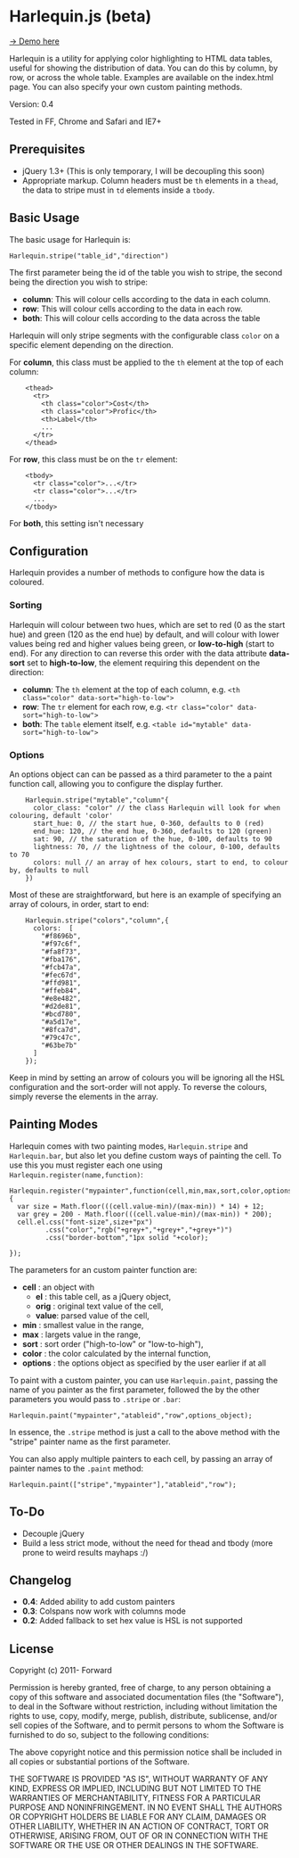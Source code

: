 # Harlequin.js (beta) 

[-> Demo here](http://forward.github.com/harlequin/)

Harlequin is a utility for applying color highlighting to HTML data tables, useful for showing the distribution of data. You can do this by column, by row, or across the whole table. Examples are available on the index.html page. You can also specify your own custom painting methods.

Version: 0.4

Tested in FF, Chrome and Safari and IE7+

## Prerequisites

* jQuery 1.3+ (This is only temporary, I will be decoupling this soon)
* Appropriate markup. Column headers must be `th` elements in a `thead`, the data to stripe must in `td` elements inside a `tbody`. 

## Basic Usage

The basic usage for Harlequin is:

    Harlequin.stripe("table_id","direction")
    
The first parameter being the id of the table you wish to stripe, the second being the direction you wish to stripe:

* __column__: This will colour cells according to the data in each column.
* __row__: This will colour cells according to the data in each row.
* __both__: This will colour cells according to the data across the table
  
Harlequin will only stripe segments with the configurable class `color` on a specific element depending on the direction.

For __column__, this class must be applied to the `th` element at the top of each column:

        <thead>
          <tr>
            <th class="color">Cost</th>
            <th class="color">Profic</th>
            <th>Label</th>
            ...
          </tr>
        </thead>
        
For __row__, this class must be on the `tr` element:

        <tbody>
          <tr class="color">...</tr>
          <tr class="color">...</tr>
          ...
        </tbody>

For __both__, this setting isn't necessary

## Configuration

Harlequin provides a number of methods to configure how the data is coloured.

### Sorting

Harlequin will colour between two hues, which are set to red (0 as the start hue) and green (120 as the end hue) by default, and will colour with lower values being red and higher values being green, or __low-to-high__ (start to end). For any direction to can reverse this order with the data attribute __data-sort__ set to __high-to-low__, the element requiring this dependent on the direction:

* __column__: The `th` element at the top of each column, e.g. `<th class="color" data-sort="high-to-low">`
* __row__: The `tr` element for each row, e.g. `<tr class="color" data-sort="high-to-low">`
* __both__: The `table` element itself, e.g. `<table id="mytable" data-sort="high-to-low">`

### Options

An options object can can be passed as a third parameter to the a paint function call, allowing you to configure the display further.

        Harlequin.stripe("mytable","column"{
          color_class: "color" // the class Harlequin will look for when colouring, default 'color'
          start_hue: 0, // the start hue, 0-360, defaults to 0 (red)
          end_hue: 120, // the end hue, 0-360, defaults to 120 (green)
          sat: 90, // the saturation of the hue, 0-100, defaults to 90
          lightness: 70, // the lightness of the colour, 0-100, defaults to 70
          colors: null // an array of hex colours, start to end, to colour by, defaults to null
        })
        
Most of these are straightforward, but here is an example of specifying an array of colours, in order, start to end:

        Harlequin.stripe("colors","column",{
          colors:  [
            "#f8696b",
            "#f97c6f",
            "#fa8f73",
            "#fba176",
            "#fcb47a",
            "#fec67d",
            "#ffd981",
            "#ffeb84",
            "#e8e482",
            "#d2de81",
            "#bcd780",
            "#a5d17e",
            "#8fca7d",
            "#79c47c",
            "#63be7b"
          ]
        });
        
Keep in mind by setting an arrow of colours you will be ignoring all the HSL configuration and the sort-order will not apply. To reverse the colours, simply reverse the elements in the array.

## Painting Modes

Harlequin comes with two painting modes, ``Harlequin.stripe`` and ``Harlequin.bar``, but also let you define custom ways of painting the cell. To use this you must register each one using ``Harlequin.register(name,function)``:

    Harlequin.register("mypainter",function(cell,min,max,sort,color,options){
      var size = Math.floor(((cell.value-min)/(max-min)) * 14) + 12;
      var grey = 200 - Math.floor(((cell.value-min)/(max-min)) * 200);
      cell.el.css("font-size",size+"px")
             .css("color","rgb("+grey+","+grey+","+grey+")")
             .css("border-bottom","1px solid "+color);
  
    });

The parameters for an custom painter function are:

* __cell__ : an object with 
  * __el__ : this table cell, as a jQuery object,
  * __orig__ : original text value of the cell,
  * __value__: parsed value of the cell,
* __min__ : smallest value in the range,
* __max__ : largets value in the range,
* __sort__ : sort order ("high-to-low" or "low-to-high"),
* __color__ : the color calculated by the internal function,
* __options__ : the options object as specified by the user earlier if at all

To paint with a custom painter, you can use ``Harlequin.paint``, passing the name of you painter as the first parameter, followed the by the other parameters you would pass to ``.stripe`` or ``.bar``:

    Harlequin.paint("mypainter","atableid","row",options_object);
    
In essence, the ``.stripe`` method is just a call to the above method with the "stripe" painter name as the first parameter.

You can also apply multiple painters to each cell, by passing an array of painter names to the ``.paint`` method:

    Harlequin.paint(["stripe","mypainter"],"atableid","row");

## To-Do

* Decouple jQuery
* Build a less strict mode, without the need for thead and tbody (more prone to weird results mayhaps :/)

## Changelog

* __0.4__: Added ability to add custom painters
* __0.3__: Colspans now work with columns mode
* __0.2__: Added fallback to set hex value is HSL is not supported

## License

Copyright (c) 2011- Forward

Permission is hereby granted, free of charge, to any person obtaining a copy
of this software and associated documentation files (the "Software"), to deal
in the Software without restriction, including without limitation the rights
to use, copy, modify, merge, publish, distribute, sublicense, and/or sell
copies of the Software, and to permit persons to whom the Software is
furnished to do so, subject to the following conditions:

The above copyright notice and this permission notice shall be included in
all copies or substantial portions of the Software.

THE SOFTWARE IS PROVIDED "AS IS", WITHOUT WARRANTY OF ANY KIND, EXPRESS OR
IMPLIED, INCLUDING BUT NOT LIMITED TO THE WARRANTIES OF MERCHANTABILITY,
FITNESS FOR A PARTICULAR PURPOSE AND NONINFRINGEMENT. IN NO EVENT SHALL THE
AUTHORS OR COPYRIGHT HOLDERS BE LIABLE FOR ANY CLAIM, DAMAGES OR OTHER
LIABILITY, WHETHER IN AN ACTION OF CONTRACT, TORT OR OTHERWISE, ARISING FROM,
OUT OF OR IN CONNECTION WITH THE SOFTWARE OR THE USE OR OTHER DEALINGS IN
THE SOFTWARE.